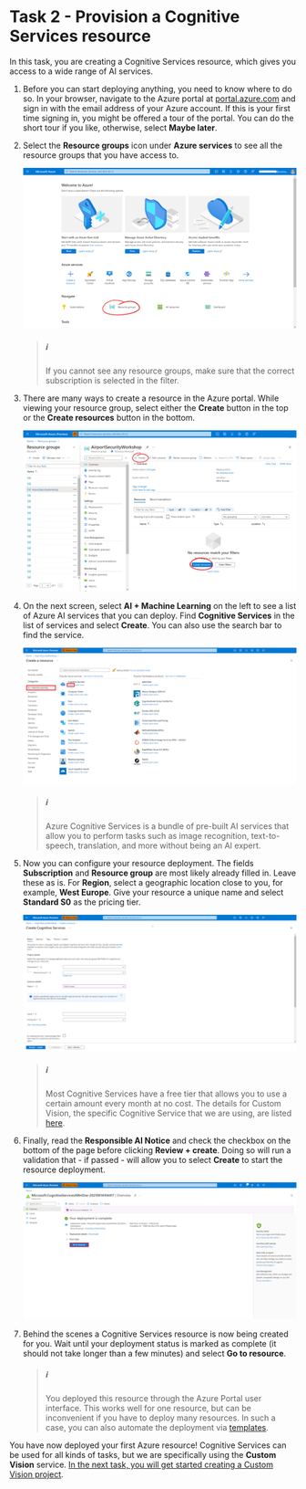 # Task 2 - Provision a Cognitive Services resource

In this task, you are creating a Cognitive Services resource, which gives you access to a wide range of AI services.

1. Before you can start deploying anything, you need to know where to do so. In your browser, navigate to the Azure portal at [portal.azure.com](https://portal.azure.com) and sign in with the email address of your Azure account. If this is your first time signing in, you might be offered a tour of the portal. You can do the short tour if you like, otherwise, select **Maybe later**.

1. Select the **Resource groups** icon under **Azure services** to see all the resource groups that you have access to.

    ![Find your resource groups](media/02/rg.png)

    > ##### ℹ️
    > If you cannot see any resource groups, make sure that the correct subscription is selected in the filter.

1. There are many ways to create a resource in the Azure portal. While viewing your resource group, select either the **Create** button in the top or the **Create resources** button in the bottom.

    ![Create a resource](media/02/rg2.png)

1. On the next screen, select **AI + Machine Learning** on the left to see a list of Azure AI services that you can deploy. Find **Cognitive Services** in the list of services and select **Create**. You can also use the search bar to find the service.

    ![Find Cognitive Services](media/02/create_cog_serv.png)

    > ##### ℹ️
    > Azure Cognitive Services is a bundle of pre-built AI services that allow you to perform tasks such as image recognition, text-to-speech, translation, and more without being an AI expert.

1. Now you can configure your resource deployment. The fields **Subscription** and **Resource group** are most likely already filled in. Leave these as is. For **Region**, select a geographic location close to you, for example, **West Europe**. Give your resource a unique name and select **Standard S0** as the pricing tier.

    ![Configure Cognitive Services deployment](media/02/config_cog_serv.png)

    > ##### ℹ️
    > Most Cognitive Services have a free tier that allows you to use a certain amount every month at no cost. The details for Custom Vision, the specific Cognitive Service that we are using, are listed [here](https://azure.microsoft.com/en-gb/pricing/details/cognitive-services/custom-vision-service/).

1. Finally, read the **Responsible AI Notice** and check the checkbox on the bottom of the page before clicking **Review + create**. Doing so will run a validation that - if passed - will allow you to select **Create** to start the resource deployment.

    ![Cognitive Services Deployment](media/02/cog_serv_deployment.png)

1. Behind the scenes a Cognitive Services resource is now being created for you. Wait until your deployment status is marked as complete (it should not take longer than a few minutes) and select **Go to resource**.

    > ##### ℹ️
    > You deployed this resource through the Azure Portal user interface. This works well for one resource, but can be inconvenient if you have to deploy many resources. In such a case, you can also automate the deployment via [templates](https://azure.microsoft.com/en-gb/services/arm-templates/).

You have now deployed your first Azure resource! Cognitive Services can be used for all kinds of tasks, but we are specifically using the **Custom Vision** service. [In the next task, you will get started creating a Custom Vision project](03-Create%20a%20Custom%20Vision%20project.md).

